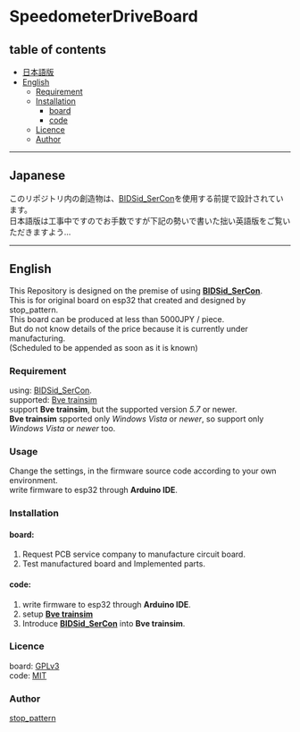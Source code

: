 SpeedometerDriveBoard
===

## table of contents
- [日本語版](#Japanese)[](\readme_jp.md)
- [English](#English)
  - [Requirement](#Requirement)
  - [Installation](#Installation)
    - [board](#board)
    - [code](#code)
  - [Licence](#Licence)
  - [Author](#Author)

---

## Japanese
このリポジトリ内の創造物は、[BIDSid_SerCon](https://github.com/TetsuOtter/BIDSid_SerCon/)を使用する前提で設計されています。  
日本語版は工事中ですのでお手数ですが下記の勢いで書いた拙い英語版をご覧いただきますよう...

---

## English
This Repository is designed on the premise of using [__BIDSid_SerCon__](https://github.com/TetsuOtter/BIDSid_SerCon/).  
This is for original board on esp32 that created and designed by stop_pattern.  
This board can be produced at less than 5000JPY / piece.  
But do not know details of the price because it is currently under manufacturing.  
(Scheduled to be appended as soon as it is known)  

### Requirement
using:
[BIDSid_SerCon](https://github.com/TetsuOtter/BIDSid_SerCon/).  
supported:
[Bve trainsim](http://bvets.net/)  
support __Bve trainsim__, but the supported version _5.7_ or newer.  
__Bve trainsim__ spported only _Windows Vista_ or _newer_, so support only _Windows Vista_ or _newer_ too.  

### Usage
Change the settings, in the firmware source code according to your own environment.  
write firmware to esp32 through __Arduino IDE__.  


### Installation
#### board:
1. Request PCB service company to manufacture circuit board.  
2. Test manufactured board and Implemented parts.  
#### code:
1. write firmware to esp32 through __Arduino IDE__.  
2. setup [__Bve trainsim__](http://bvets.net/en/download/)  
3. Introduce [__BIDSid_SerCon__](https://github.com/TetsuOtter/BIDSid_SerCon/) into __Bve trainsim__.  

### Licence
board:
[GPLv3](https://www.gnu.org/licenses/gpl-3.0.html)  
code:
[MIT](https://github.com/tcnksm/tool/blob/master/LICENCE)  

### Author
[stop_pattern](https://github.com/stop-pattern)  
